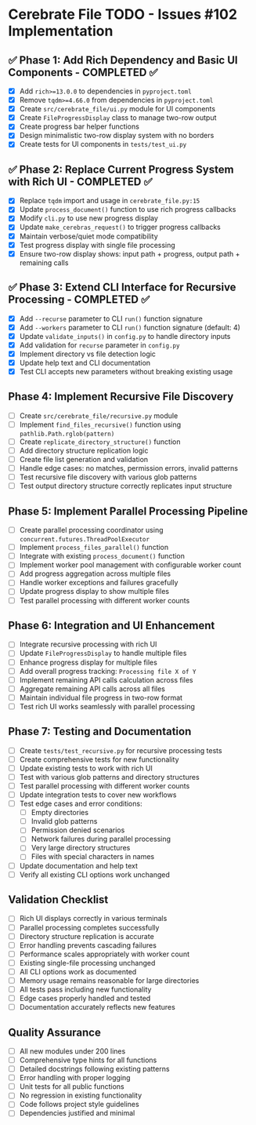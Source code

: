 # Cerebrate File TODO - Issues #102 Implementation

## ✅ Phase 1: Add Rich Dependency and Basic UI Components - COMPLETED ✅
- [x] Add `rich>=13.0.0` to dependencies in `pyproject.toml`
- [x] Remove `tqdm>=4.66.0` from dependencies in `pyproject.toml`
- [x] Create `src/cerebrate_file/ui.py` module for UI components
- [x] Create `FileProgressDisplay` class to manage two-row output
- [x] Create progress bar helper functions
- [x] Design minimalistic two-row display system with no borders
- [x] Create tests for UI components in `tests/test_ui.py`

## ✅ Phase 2: Replace Current Progress System with Rich UI - COMPLETED ✅
- [x] Replace `tqdm` import and usage in `cerebrate_file.py:15`
- [x] Update `process_document()` function to use rich progress callbacks
- [x] Modify `cli.py` to use new progress display
- [x] Update `make_cerebras_request()` to trigger progress callbacks
- [x] Maintain verbose/quiet mode compatibility
- [x] Test progress display with single file processing
- [x] Ensure two-row display shows: input path + progress, output path + remaining calls

## ✅ Phase 3: Extend CLI Interface for Recursive Processing - COMPLETED ✅
- [x] Add `--recurse` parameter to CLI `run()` function signature
- [x] Add `--workers` parameter to CLI `run()` function signature (default: 4)
- [x] Update `validate_inputs()` in `config.py` to handle directory inputs
- [x] Add validation for `recurse` parameter in `config.py`
- [x] Implement directory vs file detection logic
- [x] Update help text and CLI documentation
- [x] Test CLI accepts new parameters without breaking existing usage

## Phase 4: Implement Recursive File Discovery
- [ ] Create `src/cerebrate_file/recursive.py` module
- [ ] Implement `find_files_recursive()` function using `pathlib.Path.rglob(pattern)`
- [ ] Create `replicate_directory_structure()` function
- [ ] Add directory structure replication logic
- [ ] Create file list generation and validation
- [ ] Handle edge cases: no matches, permission errors, invalid patterns
- [ ] Test recursive file discovery with various glob patterns
- [ ] Test output directory structure correctly replicates input structure

## Phase 5: Implement Parallel Processing Pipeline
- [ ] Create parallel processing coordinator using `concurrent.futures.ThreadPoolExecutor`
- [ ] Implement `process_files_parallel()` function
- [ ] Integrate with existing `process_document()` function
- [ ] Implement worker pool management with configurable worker count
- [ ] Add progress aggregation across multiple files
- [ ] Handle worker exceptions and failures gracefully
- [ ] Update progress display to show multiple files
- [ ] Test parallel processing with different worker counts

## Phase 6: Integration and UI Enhancement
- [ ] Integrate recursive processing with rich UI
- [ ] Update `FileProgressDisplay` to handle multiple files
- [ ] Enhance progress display for multiple files
- [ ] Add overall progress tracking: `Processing file X of Y`
- [ ] Implement remaining API calls calculation across files
- [ ] Aggregate remaining API calls across all files
- [ ] Maintain individual file progress in two-row format
- [ ] Test rich UI works seamlessly with parallel processing

## Phase 7: Testing and Documentation
- [ ] Create `tests/test_recursive.py` for recursive processing tests
- [ ] Create comprehensive tests for new functionality
- [ ] Update existing tests to work with rich UI
- [ ] Test with various glob patterns and directory structures
- [ ] Test parallel processing with different worker counts
- [ ] Update integration tests to cover new workflows
- [ ] Test edge cases and error conditions:
  - [ ] Empty directories
  - [ ] Invalid glob patterns
  - [ ] Permission denied scenarios
  - [ ] Network failures during parallel processing
  - [ ] Very large directory structures
  - [ ] Files with special characters in names
- [ ] Update documentation and help text
- [ ] Verify all existing CLI options work unchanged

## Validation Checklist
- [ ] Rich UI displays correctly in various terminals
- [ ] Parallel processing completes successfully
- [ ] Directory structure replication is accurate
- [ ] Error handling prevents cascading failures
- [ ] Performance scales appropriately with worker count
- [ ] Existing single-file processing unchanged
- [ ] All CLI options work as documented
- [ ] Memory usage remains reasonable for large directories
- [ ] All tests pass including new functionality
- [ ] Edge cases properly handled and tested
- [ ] Documentation accurately reflects new features

## Quality Assurance
- [ ] All new modules under 200 lines
- [ ] Comprehensive type hints for all functions
- [ ] Detailed docstrings following existing patterns
- [ ] Error handling with proper logging
- [ ] Unit tests for all public functions
- [ ] No regression in existing functionality
- [ ] Code follows project style guidelines
- [ ] Dependencies justified and minimal